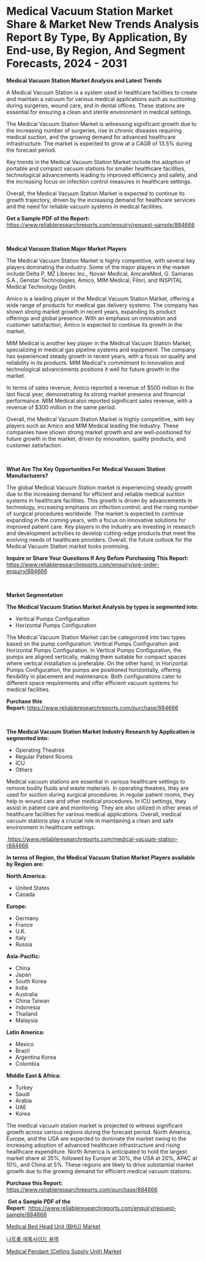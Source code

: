 <p><h1>Medical Vacuum Station Market Share & Market New Trends Analysis Report By Type, By Application, By End-use, By Region, And Segment Forecasts, 2024 - 2031</h1></p><p><strong>Medical Vacuum Station Market Analysis and Latest Trends</strong></p>
<p><p>A Medical Vacuum Station is a system used in healthcare facilities to create and maintain a vacuum for various medical applications such as suctioning during surgeries, wound care, and in dental offices. These stations are essential for ensuring a clean and sterile environment in medical settings.</p><p>The Medical Vacuum Station Market is witnessing significant growth due to the increasing number of surgeries, rise in chronic diseases requiring medical suction, and the growing demand for advanced healthcare infrastructure. The market is expected to grow at a CAGR of 13.5% during the forecast period.</p><p>Key trends in the Medical Vacuum Station Market include the adoption of portable and compact vacuum stations for smaller healthcare facilities, technological advancements leading to improved efficiency and safety, and the increasing focus on infection control measures in healthcare settings.</p><p>Overall, the Medical Vacuum Station Market is expected to continue its growth trajectory, driven by the increasing demand for healthcare services and the need for reliable vacuum systems in medical facilities.</p></p>
<p><strong>Get a Sample PDF of the Report:&nbsp;</strong> <a href="https://www.reliableresearchreports.com/enquiry/request-sample/884666">https://www.reliableresearchreports.com/enquiry/request-sample/884666</a></p>
<p>&nbsp;</p>
<p><strong>Medical Vacuum Station Major Market Players</strong></p>
<p><p>The Medical Vacuum Station Market is highly competitive, with several key players dominating the industry. Some of the major players in the market include Delta P, MZ Liberec Inc., Novair Medical, AmcareMed, G. Samaras S.A., Genstar Technologies, Amico, MIM Medical, Filori, and INSPITAL Medical Technology GmbH.</p><p>Amico is a leading player in the Medical Vacuum Station Market, offering a wide range of products for medical gas delivery systems. The company has shown strong market growth in recent years, expanding its product offerings and global presence. With an emphasis on innovation and customer satisfaction, Amico is expected to continue its growth in the market.</p><p>MIM Medical is another key player in the Medical Vacuum Station Market, specializing in medical gas pipeline systems and equipment. The company has experienced steady growth in recent years, with a focus on quality and reliability in its products. MIM Medical's commitment to innovation and technological advancements positions it well for future growth in the market.</p><p>In terms of sales revenue, Amico reported a revenue of $500 million in the last fiscal year, demonstrating its strong market presence and financial performance. MIM Medical also reported significant sales revenue, with a revenue of $300 million in the same period.</p><p>Overall, the Medical Vacuum Station Market is highly competitive, with key players such as Amico and MIM Medical leading the industry. These companies have shown strong market growth and are well-positioned for future growth in the market, driven by innovation, quality products, and customer satisfaction.</p></p>
<p>&nbsp;</p>
<p><strong>What Are The Key Opportunities For Medical Vacuum Station Manufacturers?</strong></p>
<p><p>The global Medical Vacuum Station market is experiencing steady growth due to the increasing demand for efficient and reliable medical suction systems in healthcare facilities. This growth is driven by advancements in technology, increasing emphasis on infection control, and the rising number of surgical procedures worldwide. The market is expected to continue expanding in the coming years, with a focus on innovative solutions for improved patient care. Key players in the industry are investing in research and development activities to develop cutting-edge products that meet the evolving needs of healthcare providers. Overall, the future outlook for the Medical Vacuum Station market looks promising.</p></p>
<p><strong>Inquire or Share Your Questions If Any Before Purchasing This Report:</strong> <a href="https://www.reliableresearchreports.com/enquiry/pre-order-enquiry/884666">https://www.reliableresearchreports.com/enquiry/pre-order-enquiry/884666</a></p>
<p>&nbsp;</p>
<p><strong>Market Segmentation</strong></p>
<p><strong>The Medical Vacuum Station Market Analysis by types is segmented into:</strong></p>
<p><ul><li>Vertical Pumps Configuration</li><li>Horizontal Pumps Configuration</li></ul></p>
<p><p>The Medical Vacuum Station Market can be categorized into two types based on the pump configuration: Vertical Pumps Configuration and Horizontal Pumps Configuration. In Vertical Pumps Configuration, the pumps are aligned vertically, making them suitable for compact spaces where vertical installation is preferable. On the other hand, in Horizontal Pumps Configuration, the pumps are positioned horizontally, offering flexibility in placement and maintenance. Both configurations cater to different space requirements and offer efficient vacuum systems for medical facilities.</p></p>
<p><strong>Purchase this Report:&nbsp;</strong><a href="https://www.reliableresearchreports.com/purchase/884666">https://www.reliableresearchreports.com/purchase/884666</a></p>
<p>&nbsp;</p>
<p><strong>The Medical Vacuum Station Market Industry Research by Application is segmented into:</strong></p>
<p><ul><li>Operating Theatres</li><li>Regular Patient Rooms</li><li>ICU</li><li>Others</li></ul></p>
<p><p>Medical vacuum stations are essential in various healthcare settings to remove bodily fluids and waste materials. In operating theatres, they are used for suction during surgical procedures. In regular patient rooms, they help in wound care and other medical procedures. In ICU settings, they assist in patient care and monitoring. They are also utilized in other areas of healthcare facilities for various medical applications. Overall, medical vacuum stations play a crucial role in maintaining a clean and safe environment in healthcare settings.</p></p>
<p><a href="https://www.reliableresearchreports.com/medical-vacuum-station-r884666">&nbsp;https://www.reliableresearchreports.com/medical-vacuum-station-r884666</a></p>
<p><strong>In terms of Region, the Medical Vacuum Station Market Players available by Region are:</strong></p>
<p>
    <p> <strong> North America: </strong>
        <ul>
            <li>United States</li>
            <li>Canada</li>
        </ul>
        </p> 
    <p> <strong> Europe: </strong>
        <ul>
            <li>Germany</li>
            <li>France</li>
            <li>U.K.</li>
            <li>Italy</li>
            <li>Russia</li>
        </ul>
        </p> 
    <p> <strong> Asia-Pacific: </strong>
        <ul>
            <li>China</li>
            <li>Japan</li>
            <li>South Korea</li>
            <li>India</li>
            <li>Australia</li>
            <li>China Taiwan</li>
            <li>Indonesia</li>
            <li>Thailand</li>
            <li>Malaysia</li>
        </ul>
        </p> 
    <p> <strong> Latin America: </strong>
        <ul>
            <li>Mexico</li>
            <li>Brazil</li>
            <li>Argentina Korea</li>
            <li>Colombia</li>
        </ul>
        </p> 
    <p> <strong> Middle East & Africa: </strong>
        <ul>
            <li>Turkey</li>
            <li>Saudi</li>
            <li>Arabia</li>
            <li>UAE</li>
            <li>Korea</li>
        </ul>
    </p>
    </p>
<p><p>The medical vacuum station market is projected to witness significant growth across various regions during the forecast period. North America, Europe, and the USA are expected to dominate the market owing to the increasing adoption of advanced healthcare infrastructure and rising healthcare expenditure. North America is anticipated to hold the largest market share at 35%, followed by Europe at 30%, the USA at 20%, APAC at 10%, and China at 5%. These regions are likely to drive substantial market growth due to the growing demand for efficient medical vacuum stations.</p></p>
<p><strong>Purchase this Report: </strong><a href="https://www.reliableresearchreports.com/purchase/884666">https://www.reliableresearchreports.com/purchase/884666</a></p>
<p>&nbsp;<strong>Get a Sample PDF of the Report:&nbsp;&nbsp;</strong><a href="https://www.reliableresearchreports.com/enquiry/request-sample/884666">https://www.reliableresearchreports.com/enquiry/request-sample/884666</a></p>
<p><strong></strong></p>
<p><p><a href="https://github.com/kosella/Market-Research-Report-List-3/blob/main/medical-bed-head-unit-bhu-market.md">Medical Bed Head Unit (BHU) Market</a></p><p><a href="https://github.com/chupp85/Market-Research-Report-List-1/blob/main/521628446387.md">나트륨 에톡사이드 용액</a></p><p><a href="https://github.com/kufem1/Market-Research-Report-List-2/blob/main/medical-pendant-celling-supply-unit-market.md">Medical Pendant (Celling Supply Unit) Market</a></p></p>